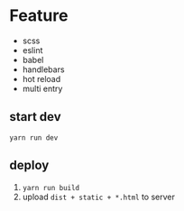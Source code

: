 # Feature
- scss
- eslint
- babel
- handlebars
- hot reload
- multi entry

## start dev
`yarn run dev`

## deploy
1. `yarn run build`
2. upload `dist + static + *.html` to server
